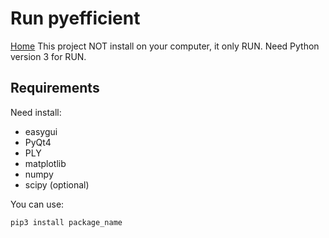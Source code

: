 # Run pyefficient #
[Home](https://github.com/juan-castano/pyefficient/blob/master/README.md)
This project NOT install on your computer, it only RUN.
Need Python version 3 for RUN.

## Requirements ## 
Need install:
- easygui
- PyQt4
- PLY
- matplotlib
- numpy
- scipy (optional)

You can use:
```
pip3 install package_name
```


